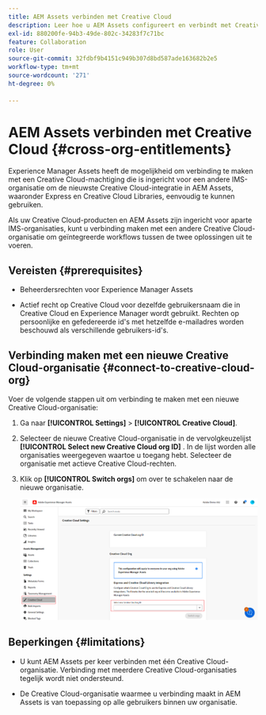 ```yaml
---
title: AEM Assets verbinden met Creative Cloud
description: Leer hoe u AEM Assets configureert en verbindt met Creative Cloud. Maak verbinding met een Creative Cloud-machtiging die is ingericht voor een andere IMS-organisatie en gebruik de nieuwste Creative Cloud-integratie in AEM Assets, waaronder Express en Creative Cloud Libraries.
exl-id: 880200fe-94b3-49de-802c-34283f7c71bc
feature: Collaboration
role: User
source-git-commit: 32fdbf9b4151c949b307d8bd587ade163682b2e5
workflow-type: tm+mt
source-wordcount: '271'
ht-degree: 0%

---
```


# AEM Assets verbinden met Creative Cloud  {#cross-org-entitlements}

Experience Manager Assets heeft de mogelijkheid om verbinding te maken met een Creative Cloud-machtiging die is ingericht voor een andere IMS-organisatie om de nieuwste Creative Cloud-integratie in AEM Assets, waaronder Express en Creative Cloud Libraries, eenvoudig te kunnen gebruiken.

Als uw Creative Cloud-producten en AEM Assets zijn ingericht voor aparte IMS-organisaties, kunt u verbinding maken met een andere Creative Cloud-organisatie om geïntegreerde workflows tussen de twee oplossingen uit te voeren.

## Vereisten {#prerequisites}

* Beheerdersrechten voor Experience Manager Assets

* Actief recht op Creative Cloud voor dezelfde gebruikersnaam die in Creative Cloud en Experience Manager wordt gebruikt. Rechten op persoonlijke en gefedereerde id&#39;s met hetzelfde e-mailadres worden beschouwd als verschillende gebruikers-id&#39;s.

## Verbinding maken met een nieuwe Creative Cloud-organisatie {#connect-to-creative-cloud-org}

Voer de volgende stappen uit om verbinding te maken met een nieuwe Creative Cloud-organisatie:

1. Ga naar **[!UICONTROL Settings]** > **[!UICONTROL Creative Cloud]**.

1. Selecteer de nieuwe Creative Cloud-organisatie in de vervolgkeuzelijst **[!UICONTROL Select new Creative Cloud org ID]** . In de lijst worden alle organisaties weergegeven waartoe u toegang hebt. Selecteer de organisatie met actieve Creative Cloud-rechten.

1. Klik op **[!UICONTROL Switch orgs]** om over te schakelen naar de nieuwe organisatie.

   ![&#x200B; dwars-Org Entitlements &#x200B;](assets/cross-org-entitlements.png)

## Beperkingen {#limitations}

* U kunt AEM Assets per keer verbinden met één Creative Cloud-organisatie. Verbinding met meerdere Creative Cloud-organisaties tegelijk wordt niet ondersteund.

* De Creative Cloud-organisatie waarmee u verbinding maakt in AEM Assets is van toepassing op alle gebruikers binnen uw organisatie.
